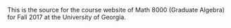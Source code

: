 This is the source for the course website of Math 8000 (Graduate Algebra) for Fall 2017 at the University of Georgia.
